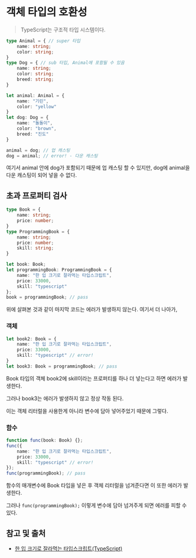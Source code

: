 # 객체 타입의 호환성

> TypeScript는 구조적 타입 시스템이다.

```typescript
type Animal = { // super 타입
    name: string;
    color: string;
}
type Dog = { // sub 타입, Animal에 포함될 수 있음
    name: string;
    color: string;
    breed: string;
}

let animal: Animal = {
    name: "기린",
    color: "yellow"
}
let dog: Dog = {
    name: "돌돌이",
    color: "brown",
    breed: "진도"
}

animal = dog; // 업 캐스팅
dog = animal; // error! - 다운 캐스팅
```

여기서 animal 안에 dog가 포함되기 때문에 업 캐스팅 할 수 있지만, dog에 animal을 다운 캐스팅이 되어 넣을 수 없다.

## 초과 프로퍼티 검사

```typescript
type Book = {
    name: string;
    price: number;
}
type ProgrammingBook = {
    name: string;
    price: number;
    skill: string;
}

let book: Book;
let programmingBook: ProgrammingBook = {
    name: "한 입 크기로 잘라먹는 타입스크립트",
    price: 33000,
    skill: "typescript"
};
book = programmingBook; // pass
```

위에 살펴본 것과 같이 마지막 코드는 에러가 발생하지 않는다.
여기서 더 나아가,

### 객체

```typescript
let book2: Book = {
    name: "한 입 크기로 잘라먹는 타입스크립트",
    price: 33000,
    skill: "typescript" // error!
}
let book3: Book = programmingBook; // pass
```

Book 타입의 객체 book2에 skill이라는 프로퍼티를 하나 더 넣는다고 하면 에러가 발생한다.

그러나 book3는 에러가 발생하지 않고 정상 작동 된다.

이는 객체 리터럴을 사용한게 아니라 변수에 담아 넣어주었기 때문에 그렇다.

### 함수

```typescript
function func(book: Book) {};
func({
    name: "한 입 크기로 잘라먹는 타입스크립트",
    price: 33000,
    skill: "typescript" // error!
});
func(programmingBook); // pass
```

함수의 매개변수에 Book 타입을 넣은 후 객체 리터럴을 넘겨준다면 이 또한 에러가 발생한다.

그러나 `func(programmingBook);` 이렇게 변수에 담아 넘겨주게 되면 에러를 피할 수 있다.

## 참고 및 출처

- [한 입 크기로 잘라먹는 타입스크립트(TypeScript)](https://www.inflearn.com/course/%ED%95%9C%EC%9E%85-%ED%81%AC%EA%B8%B0-%ED%83%80%EC%9E%85%EC%8A%A4%ED%81%AC%EB%A6%BD%ED%8A%B8?srsltid=AfmBOoqKyeukk5UXUwfKCAc4kjJVMZ6l_1muf8wV2_i14aiBihNU4Kbs)
